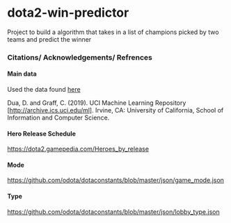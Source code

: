# dota2-win-predictor
Project to build a algorithm that takes in a list of champions picked by two teams and predict the winner





### Citations/ Acknowledgements/ Refrences

#### Main data
Used the data found [here](https://archive.ics.uci.edu/ml/datasets/Dota2+Games+Results)

Dua, D. and Graff, C. (2019). UCI Machine Learning Repository [http://archive.ics.uci.edu/ml]. Irvine, CA: University of California, School of Information and Computer Science. 

#### Hero Release Schedule

https://dota2.gamepedia.com/Heroes_by_release

#### Mode

https://github.com/odota/dotaconstants/blob/master/json/game_mode.json 

#### Type 

https://github.com/odota/dotaconstants/blob/master/json/lobby_type.json
